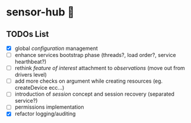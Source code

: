 # sensor-hub :whale:

## TODOs List
- [x] global *configuration* management
- [ ] enhance services bootstrap phase (threads?, load order?, service hearthbeat?) 
- [ ] rethink *feature of interest* attachment to *observations* (move out from drivers level)
- [ ] add more checks on argument while creating resources (eg. createDevice ecc...)
- [ ] introduction of *session* concept and session recovery (separated service?)
- [ ] permissions implementation
- [x] refactor logging/auditing
